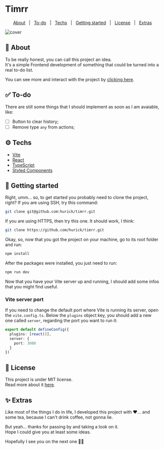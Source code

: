 # Timrr

<p align="center">
  <a href="#-about">About</a>&nbsp;&nbsp;&nbsp;|&nbsp;&nbsp;
  <a href="#-to-do">To-do</a>&nbsp;&nbsp;&nbsp;|&nbsp;&nbsp;
  <a href="#%EF%B8%8F-techs">Techs</a>&nbsp;&nbsp;&nbsp;|&nbsp;&nbsp;
  <a href="#-getting-started">Getting started</a>&nbsp;&nbsp;&nbsp;|&nbsp;&nbsp;
  <a href="#-license">License</a>&nbsp;&nbsp;&nbsp;|&nbsp;&nbsp;
  <a href="#-extras">Extras</a>
</p>

![cover](https://user-images.githubusercontent.com/14249327/194586306-9348e04f-a994-473a-b82b-0c7f084d9f54.png)

## 🤔 About

To be really honest, you can call this project an idea.  
It's a simple Frontend development of something that could be turned into a real to-do list.

You can see more and interact with the project by <a href="https://timrr.vercel.app" title="Access Timrr project website">clicking here</a>.

## ✅ To-do

There are still some things that I should implement as soon as I am avaiable, like:

- [ ] Button to clear history;
- [ ] Remove type `any` from actions;

## ⚙️ Techs

- <a target="_blank" href="https://vitejs.dev" title="Vite">Vite</a>
- <a target="_blank" href="https://reactjs.org" title="React">React</a>
- <a target="_blank" href="https://typescriptlang.org" title="TypeScript">TypeScript</a>
- <a target="_blank" href="https://styled-components.com" title="Styled Components">Styled Components</a>

## 🚀 Getting started

Right, umm... so, to get started you probably need to clone the project, right? If you are using SSH, try this command:

```bash
git clone git@github.com:hurick/timrr.git
```

If you are using HTTPS, then try this one. It should work, I think:

```bash
git clone https://github.com/hurick/timrr.git
```

Okay, so, now that you got the project on your machine, go to its root folder and run:

```bash
npm install
```

After the packages were installed, you just need to run:

```bash
npm run dev
```

Now that you have your Vite server up and running, I should add some infos that you might find useful.

### Vite server port

If you need to change the default port where Vite is running its server, open the `vite.config.ts`. Below the `plugins` object key, you should add a new one called `server`, regarding the port you want to run it:

```ts
export default defineConfig({
  plugins: [react()],
  server: {
    port: 3000
  }
})
```

## 📃 License

This project is under MIT license.  
Read more about it <a target="_blank" href="https://github.com/hurick/timrr/blob/main/LICENSE" title="MIT License file">here</a>.

## ✨ Extras

Like most of the things I do in life, I developed this project with ❤️... and some tea, because I can't drink coffee, not gonna lie.

But yeah... thanks for passing by and taking a look on it.  
Hope I could give you at least some ideas.

Hopefully I see you on the next one 👋🏻
